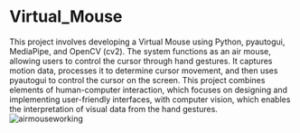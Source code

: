 # Virtual_Mouse


This project involves developing a Virtual Mouse using Python, pyautogui, MediaPipe, and OpenCV (cv2). The system functions as an air mouse, allowing users to control the cursor through hand gestures. It captures motion data, processes it to determine cursor movement, and then uses pyautogui to control the cursor on the screen. This project combines elements of human-computer interaction, which focuses on designing and implementing user-friendly interfaces, with computer vision, which enables the interpretation of visual data from the hand gestures.\
![airmouseworking](https://github.com/nandinigithub22/Virtual_Mouse/assets/172033432/95fe155a-c65c-4f99-b763-a26238b586b1)
